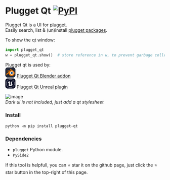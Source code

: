 # Plugget Qt [![PyPI](https://img.shields.io/pypi/v/plugget-qt)](https://pypi.org/project/plugget-qt/)

Plugget Qt is a UI for [plugget](https://github.com/plugget/plugget).  
Easily search, list & (un)install [plugget packages](https://github.com/plugget/plugget-pkgs).  

To show the qt window:
```python
import plugget_qt
w = plugget_qt.show()  # store reference in w, to prevent garbage collection
```
Plugget qt is used by:  
<img src="https://raw.githubusercontent.com/tandpfun/skill-icons/59059d9d1a2c092696dc66e00931cc1181a4ce1f/icons/Blender-Dark.svg" width="32" style="max-width: 100%;"> [Plugget Qt Blender addon](https://github.com/plugget/plugget-qt-addon)  
<img src="https://raw.githubusercontent.com/tandpfun/skill-icons/59059d9d1a2c092696dc66e00931cc1181a4ce1f/icons/UnrealEngine.svg" width="32" style="max-width: 100%;"> [Plugget Qt Unreal plugin](https://github.com/hannesdelbeke/plugget-unreal)   

![image](https://github.com/plugget/plugget-qt-addon/assets/3758308/0752c140-5b26-452e-81ac-fc4e36ccdb23)<br>
_Dark ui is not included, just add a qt stylesheet_

### Install
```
python -m pip install plugget-qt
```

### Dependencies
- `plugget` Python module.
- `PySide2`




If this tool is helpfull, you can ⭐ star it on the github page,
just click the ⭐ star button in the top-right of this page.
